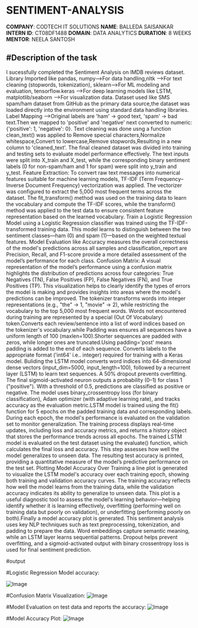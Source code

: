 # SENTIMENT-ANALYSIS
**COMPANY**: CODTECH IT SOLUTIONS
**NAME**: BALLEDA SAISANKAR
**INTERN ID**: CT08DF1488
**DOMAIN**: DATA ANALYTICS
**DURATION**: 8 WEEKS
**MENTOR**: NEELA SANTOSH



#Description of the task
---------------------------------------------------------------------------------------------------------------------------------------------------------------------------------------------------------
I sucessfully completed the Sentiment Analysis on IMDB reviews dataset. Library Imported like pandas, numpy-->For data handling,nltk -->For text cleaning (stopwords, tokenization), sklearn-->For ML modeling and evaluation, tensorflow.keras -->For deep learning models like LSTM, matplotlib/seaborn -->For visualization data.
Dataset used like SMS spam/ham dataset from GitHub as the primary data source,the dataset was loaded directly into the environment using standard data handling libraries.
Label Mapping -->Original labels are 'ham' → good text, 'spam' → bad text.Then we mapped to 'positive' and 'negative' next converted to numeric: {'positive': 1, 'negative': 0}.
Text cleaning was done usng a function clean_text() was applied to Remove special characters,Normalize whitespace,Convert to lowercase,Remove stopwords,Resulting in a new column to 'cleaned_text'.
The final cleaned dataset was divided into training and testing sets to evaluate model performance effectively. The text inputs were split into X_train and X_test, while the corresponding binary sentiment labels (0 for non-spam/ham and 1 for spam) were split into y_train and y_test. 
Feature Extraction: To convert raw text messages into numerical features suitable for machine learning models, TF-IDF (Term Frequency–Inverse Document Frequency) vectorization was applied. The vectorizer was configured to extract the 5,000 most frequent terms across the dataset. The fit_transform() method was used on the training data to learn the vocabulary and compute the TF-IDF scores, while the transform() method was applied to the test data to ensure consistent feature representation based on the learned vocabulary.
Train a Logistic Regression Model using a Logistic Regression classifier was trained using the TF-IDF-transformed training data. This model learns to distinguish between the two sentiment classes—ham (0) and spam (1)—based on the weighted textual features.
Model Evaluation like Accuracy measures the overall correctness of the model's predictions across all samples and classification_report are Precision, Recall, and F1-score provide a more detailed assessment of the model’s performance for each class.
Confusion Matrix: A visual representation of the model’s performance using a confusion matrix highlights the distribution of predictions across four categories: True Negatives (TN), False Positives (FP), False Negatives (FN), and True Positives (TP). This visualization helps to clearly identify the types of errors the model is making and provides insights into areas where the model's predictions can be improved.
The tokenizer transforms words into integer representations (e.g., "the" → 1, "movie" → 2), while restricting the vocabulary to the top 5,000 most frequent words. Words not encountered during training are represented by a special <OOV> (Out Of Vocabulary) token.Converts each review/sentence into a list of word indices based on the tokenizer's vocabulary.while Padding was ensures all sequences have a uniform length of 100 (maxlen=100).Shorter sequences are padded with zeros, while longer ones are truncated.Using padding='post' means padding is added to the end of each sequence.
Converts labels to the appropriate format ('int64' i.e.. integer) required for training with a Keras model.
Buliding the LSTM model converts word indices into 64-dimensional dense vectors (input_dim=5000, input_length=100), followed by a recurrent layer (LSTM) to learn text sequences. A 50% dropout prevents overfitting. The final sigmoid-activated neuron outputs a probability (0–1) for class 1 ("positive"). With a threshold of 0.5, predictions are classified as positive or negative. The model uses binary_crossentropy loss (for binary classification), Adam optimizer (with adaptive learning rate), and tracks accuracy as the evaluation metric.LSTM model is trained using the fit() function for 5 epochs on the padded training data and corresponding labels. During each epoch, the model's performance is evaluated on the validation set to monitor generalization. The training process displays real-time updates, including loss and accuracy metrics, and returns a history object that stores the performance trends across all epochs.
The trained LSTM model is evaluated on the test dataset using the evaluate() function, which calculates the final loss and accuracy. This step assesses how well the model generalizes to unseen data. The resulting test accuracy is printed, providing a quantitative measure of the model’s predictive performance on the test set.
Plotting Model Accuracy Over Training a line plot is generated to visualize the LSTM model's accuracy over each training epoch, showing both training and validation accuracy curves. The training accuracy reflects how well the model learns from the training data, while the validation accuracy indicates its ability to generalize to unseen data. This plot is a useful diagnostic tool to assess the model's learning behavior—helping identify whether it is learning effectively, overfitting (performing well on training data but poorly on validation), or underfitting (performing poorly on both).Finally a model accuracy plot is generated.
This sentiment analysis uses key NLP techniques such as text preprocessing, tokenization, and padding to prepare the data. Word embeddings capture semantic meaning, while an LSTM layer learns sequential patterns. Dropout helps prevent overfitting, and a sigmoid-activated output with binary crossentropy loss is used for final sentiment prediction.


#output

#Logistic Regression Model accuracy:

![Image](https://github.com/user-attachments/assets/ea93f931-0a48-46bf-909a-43ef1b6a1dde)

#Confusion Matrix Visualization:
![Image](https://github.com/user-attachments/assets/5726d816-1a69-4377-a6de-8f7d2329b76e)

#Model Evaluation on test data and reports the accuracy:
![Image](https://github.com/user-attachments/assets/a6373a50-a444-40f5-b3c7-8755ce7dfc05)

#Model Accuracy Plot:
![Image](https://github.com/user-attachments/assets/809ec0a6-5aba-44d4-8dc8-5085a27e3739)
